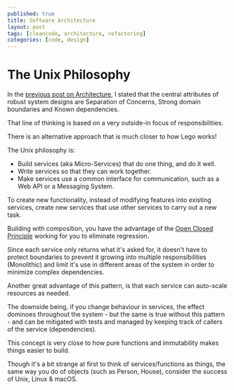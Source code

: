 ```yaml
---
published: true
title: Software Architecture
layout: post
tags: [cleancode, architecture, refactoring]
categories: [code, design]
---
```


# The Unix Philosophy

In the [previous post on Architecture](https://ideaflare.github.io/2017/06/architecture), I stated that the central attributes of robust system designs are Separation of Concerns, Strong domain boundaries and Known dependencies.

That line of thinking is based on a very outside-in focus of responsibilities.

There is an alternative approach that is much closer to how Lego works!

The Unix philosophy is:
  * Build services (aka Micro-Services) that do one thing, and do it well.
  * Write services so that they can work together.
  * Make services use a common interface for communication, such as a Web API or a Messaging System.

To create new functionality, instead of modifying features into existing services, create new services that use other services to carry out a new task.

Building with composition, you have the advantage of the [Open Closed Principle](https://en.wikipedia.org/wiki/Open/closed_principle) working for you to eliminate regression.

Since each service only returns what it's asked for, it doesn't have to protect boundaries to prevent it growing into multiple responsibilities (Monolithic) and limit it's use in different areas of the system in order to minimize complex dependencies.

Another great advantage of this pattern, is that each service can auto-scale resources as needed.

The downside being, if you change behaviour in services, the effect dominoes throughout the system - but the same is true without this pattern - and can be mitigated with tests and managed by keeping track of callers of the service (dependencies).

This concept is very close to how pure functions and immutability makes things easier to build.

Though it's a bit strange at first to think of services/functions as things, the same way you do of objects (such as Person, House), consider the success of Unix, Linux & macOS.
